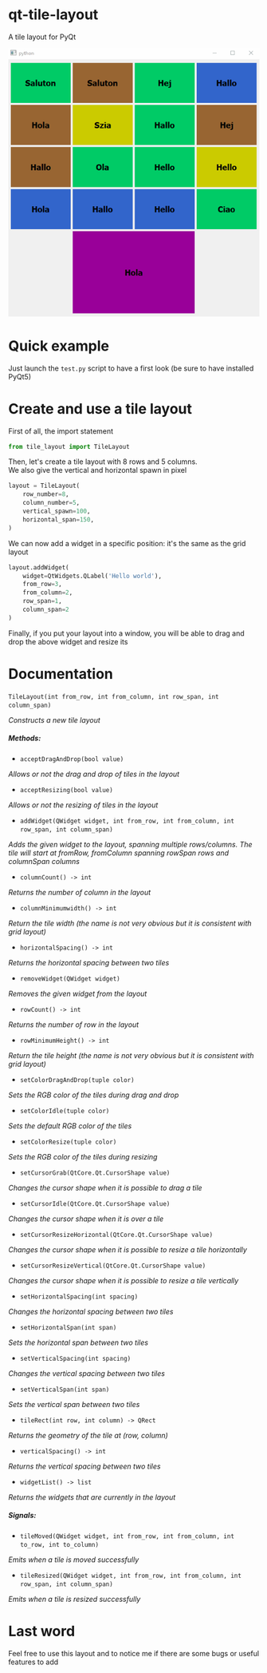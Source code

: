 # qt-tile-layout

A tile layout for PyQt

![](showoff.gif)

# Quick example

Just launch the ```test.py``` script to have a first look (be sure to have installed PyQt5)

# Create and use a tile layout

First of all, the import statement

```python
from tile_layout import TileLayout
```

Then, let's create a tile layout with 8 rows and 5 columns.  
We also give the vertical and horizontal spawn in pixel

```python
layout = TileLayout(
    row_number=8,
    column_number=5,
    vertical_spawn=100,
    horizontal_span=150,
)
```

We can now add a widget in a specific position: it's the same as the grid layout

```python
layout.addWidget(
    widget=QtWidgets.QLabel('Hello world'),
    from_row=3,
    from_column=2,
    row_span=1,
    column_span=2
)
```

Finally, if you put your layout into a window, you will be able to drag and drop the above widget and resize its  

# Documentation

```TileLayout(int from_row, int from_column, int row_span, int column_span)```

_Constructs a new tile layout_

##### Methods:

- ```acceptDragAndDrop(bool value)```

_Allows or not the drag and drop of tiles in the layout_

- ```acceptResizing(bool value)```

_Allows or not the resizing of tiles in the layout_

- ```addWidget(QWidget widget, int from_row, int from_column, int row_span, int column_span)```

_Adds the given widget to the layout, spanning multiple rows/columns. The tile will start at fromRow, fromColumn spanning rowSpan rows and columnSpan columns_

- ```columnCount() -> int```

_Returns the number of column in the layout_

- ```columnMinimumwidth() -> int```

_Return the tile width (the name is not very obvious but it is consistent with grid layout)_

- ```horizontalSpacing() -> int```

_Returns the horizontal spacing between two tiles_ 

- ```removeWidget(QWidget widget)```

_Removes the given widget from the layout_

- ```rowCount() -> int```

_Returns the number of row in the layout_

- ```rowMinimumHeight() -> int```

_Return the tile height (the name is not very obvious but it is consistent with grid layout)_

- ```setColorDragAndDrop(tuple color)```

_Sets the RGB color of the tiles during drag and drop_

- ```setColorIdle(tuple color)```

_Sets the default RGB color of the tiles_

- ```setColorResize(tuple color)```

_Sets the RGB color of the tiles during resizing_

- ```setCursorGrab(QtCore.Qt.CursorShape value)```

_Changes the cursor shape when it is possible to drag a tile_

- ```setCursorIdle(QtCore.Qt.CursorShape value)```

_Changes the cursor shape when it is over a tile_

- ```setCursorResizeHorizontal(QtCore.Qt.CursorShape value)```

_Changes the cursor shape when it is possible to resize a tile horizontally_

- ```setCursorResizeVertical(QtCore.Qt.CursorShape value)```

_Changes the cursor shape when it is possible to resize a tile vertically_

- ```setHorizontalSpacing(int spacing)```

_Changes the horizontal spacing between two tiles_

- ```setHorizontalSpan(int span)```

_Sets the horizontal span between two tiles_ 

- ```setVerticalSpacing(int spacing)```

_Changes the vertical spacing between two tiles_

- ```setVerticalSpan(int span)```

_Sets the vertical span between two tiles_ 

- ```tileRect(int row, int column) -> QRect```

_Returns the geometry of the tile at (row, column)_ 

- ```verticalSpacing() -> int```

_Returns the vertical spacing between two tiles_

- ```widgetList() -> list```

_Returns the widgets that are currently in the layout_

##### Signals:

- ```tileMoved(QWidget widget, int from_row, int from_column, int to_row, int to_column)```

_Emits when a tile is moved successfully_

- ```tileResized(QWidget widget, int from_row, int from_column, int row_span, int column_span)```

_Emits when a tile is resized successfully_

# Last word

Feel free to use this layout and to notice me if there are some bugs or useful features to add